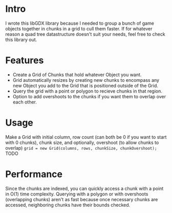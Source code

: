 # Intro #

I wrote this libGDX library because I needed to group a bunch of game objects together in chunks in a grid to cull them faster.
If for whatever reason a quad tree datastructure doesn't suit your needs, feel free to check this library out.


# Features #

* Create a Grid of Chunks that hold whatever Object you want.
* Grid automatically resizes by creating new chunks to encompass any new Object you add to the Grid that is positioned outside of the Grid.
* Query the grid with a point or polygon to recieve chunks in that region.
* Option to add overshoots to the chunks if you want them to overlap over each other.


# Usage #

Make a Grid with initial column, row count (can both be 0 if you want to start with 0 chunks), chunk size, and optionally, overshoot (to allow chunks to overlap)
`grid = new Grid(columns, rows, chunkSize, chunkOvershoot);`
TODO

# Performance #

Since the chunks are indexed, you can quickly access a chunk with a point in O(1) time complexity. Querying with a polygon or with overshoots (overlapping chunks) aren't as fast because once necessary chunks are accessed, neighboring chunks have their bounds checked.
